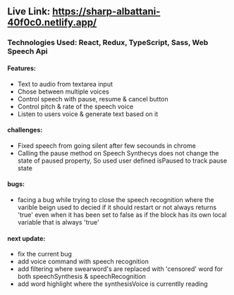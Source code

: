 ## Live Link: https://sharp-albattani-40f0c0.netlify.app/

### Technologies Used: React, Redux, TypeScript, Sass, Web Speech Api

#### Features:

<ul>
<li>Text to audio from textarea input</li>
<li>Chose between multiple voices</li>
<li>Control speech with pause, resume & cancel button</li>
<li>Control pitch & rate of the speech voice</li>
<li>Listen to users voice & generate text based on it</li>
</ul>

#### challenges:

<ul>
<li>Fixed speech from going silent after few secounds in chrome</li>
<li>Calling the pause method on Speech Synthecys does not change the state of paused property, So used user defined isPaused to track pause state</li>
</ul>

#### bugs:

<ul>
<li>facing a bug while trying to close the speech recognition where the varible beign used to decied if it should restart or not always returns 'true' even when it has been set to false as if the block has its own local variable that is always 'true'</li>
</ul>

#### next update:

<ul>
<li>fix the current bug</li>
<li>add voice command with speech recognition</li>
<li>add filtering where swearword's are replaced with 'censored' word for both speechSynthesis & speechRecognition</li>
<li>add word highlight where the synthesisVoice is currentlly reading</li>
</ul>
